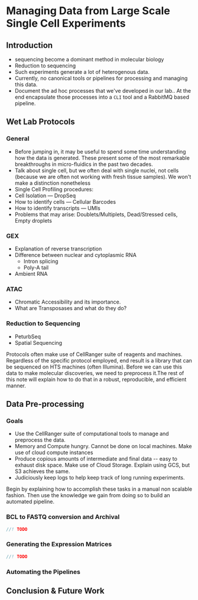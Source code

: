 # Managing Data from Large Scale Single Cell Experiments

## Introduction

- sequencing become a dominant method in molecular biology
- Reduction to sequencing
- Such experiments generate a lot of heterogenous data.
- Currently, no canonical tools or pipelines for processing and managing this data.
- Document the ad hoc processes that we've developed in our lab.. At the end encapsulate those processes into  a `CLI` tool and a RabbitMQ based pipeline.

## Wet Lab Protocols

### General

- Before jumping in, it may be useful to spend some time understanding how the data is generated. These present some of the most remarkable breakthroughs in micro-fluidics in the past two decades.
- Talk about single cell, but we often deal with single nuclei, not cells (because we are often not working with fresh tissue samples). We won't make a distinction nonetheless
- Single Cell Profiling procedures:
- Cell Isolation — DropSeq
- How to identify cells — Cellular Barcodes
- How to identify transcripts — UMIs
- Problems that may arise: Doublets/Multiplets, Dead/Stressed cells, Empty droplets

### GEX

- Explanation of reverse transcription
- Difference between nuclear and cytoplasmic RNA
  - Intron splicing
  - Poly-A tail
- Ambient RNA

### ATAC

- Chromatic Accessibility and its importance.
- What are Transposases and what do they do?

### Reduction to Sequencing

- PeturbSeq
- Spatial Sequencing

Protocols often make use of CellRanger suite of reagents and machines. Regardless of the specific protocol employed, end result is a library that can be sequenced on HTS machines (often Illumina). Before we can use this data to make molecular discoveries, we need to preprocess it.The rest of this note will explain how to do that in a robust, reproducible, and efficient manner.

## Data Pre-processing

### Goals

- Use the CellRanger suite of computational tools to manage and preprocess the data.
- Memory and Compute hungry. Cannot be done on local machines. Make use of cloud compute instances
- Produce copious amounts of intermediate and final data -- easy to exhaust disk space. Make use of Cloud Storage. Explain using GCS, but S3 achieves the same.
- Judiciously keep logs to help keep track of long running experiments.

Begin by explaining how to accomplish these tasks in a manual non scalable fashion. Then use the knowledge we gain from doing so to build an automated pipeline.

### BCL to FASTQ conversion and Archival

```rust
//! TODO
```

### Generating the Expression Matrices

```rust
//! TODO
```

### Automating the Pipelines

## Conclusion & Future Work
